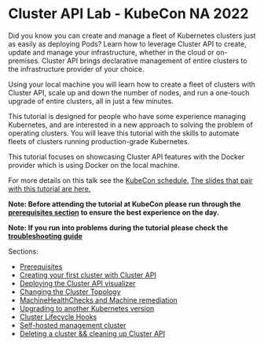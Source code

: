 # Cluster API Lab - KubeCon NA 2022

Did you know you can create and manage a fleet of Kubernetes clusters just as easily as deploying Pods? Learn how to leverage Cluster API to create, update and manage your infrastructure, whether in the cloud or on-premises. Cluster API brings declarative management of entire clusters to the infrastructure provider of your choice.

Using your local machine you will learn how to create a fleet of clusters with Cluster API, scale up and down the number of nodes, and run a one-touch upgrade of entire clusters, all in just a few minutes.

This tutorial is designed for people who have some experience managing Kubernetes, and are interested in a new approach to solving the problem of operating clusters. You will leave this tutorial with the skills to automate fleets of clusters running production-grade Kubernetes.

This tutorial focuses on showcasing Cluster API features with the Docker provider which is using Docker on the local machine.

For more details on this talk see the [KubeCon schedule.](https://kccncna2022.sched.com/event/1BZDs) [The slides that pair with this tutorial are here.](./slides.pdf)


**Note: Before attending the tutorial at KubeCon please run through the [prerequisites section](./0-prereqs.md) to ensure the best experience on the day.**

**Note: If you run into problems during the tutorial please check the [troubleshooting guide](./troubleshooting.md)**

Sections:
* [Prerequisites](./0-prereqs.md)
* [Creating your first cluster with Cluster API](./1-your-first-cluster.md)
* [Deploying the Cluster API visualizer](./2-visualizer.md)
* [Changing the Cluster Topology](./3-cluster-topology.md)
* [MachineHealthChecks and Machine remediation](./4-machine-health-checks.md)
* [Upgrading to another Kubernetes version](./5-upgrade-kubernetes-version.md)
* [Cluster Lifecycle Hooks](./6-lifecycle-hooks.md)
* [Self-hosted management cluster](./7-self-hosted.md)
* [Deleting a cluster && cleaning up Cluster API](./8-deleting-clusters-and-cleaning-up.md)


